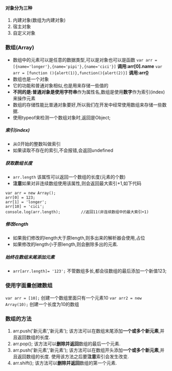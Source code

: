 #### 对象分为三种
1. 内建对象(数组为内建对象)
2. 宿主对象
3. 自定义对象
### 数组(Array)
- 数组中的元素可以是任意的数据类型,可以是对象也可以是函数
`var arr = [{name='longer'},{name='pipi'},{name='cici'}]` **调用:arr[0].name**
`var arr = [function (){alert(1)},function(){alert(2)}]`  **调用:arr[0]()**
- 数组也是一个对象
- 它的功能和普通对象相似,也是用来存储一些值的 
- **不同的是:**普通对象是使用**字符串**作为属性名,数组是使用**数字**作为索引(index)来操作元素
- 数组的存储性能比普通对象要好,所以我们在开发中经常使用数组来存储一些数据.
- 使用typeof来检测一个数组对象时,返回是Object;
##### 索引(index)
- 从0开始的整数叫做索引
- 如果读取不存在的索引,不会报错,会返回undefined

##### 获取数组长度
- `arr.length` 该属性可以返回一个数组的长度(元素的个数)
- **注意**如果对非连续数组使用该属性,则会返回最大索引+1,如下代码
```
var arr = new Array();
arr[0] = 123;
arr[1] = 'longer';
arr[10] = 'cici';
console.log(arr.length);         //返回11(非连续数组中的最大索引+1)
```
##### 修改length
- 如果我们修改的length大于原length,则多出来的解析器会使用,占位
- 如果修改的length小于原length,则会删除多出的元素.
##### 始终在数组末尾添加元素
- `arr[arr.length]= '123';`  不管数组多长,都会往数组的最后添加一个新值123;
### 使用字面量创建数组
`var arr = [10];`  创建一个数组里面只有一个元素10
`var arr2 = new Array(10);`  创建一个长度为10的数组
### 数组的方法
1. arr.push('新元素','新元素');   该方法可以在数组末尾添加**一个或多个新元素**,并且返回数组的长度.
2. arr.pop();  该方法可以**删除并返回**数组的最后一个元素.
3. arr.push('新元素','新元素');  该方法可以在数组开头添加**一个或多个新元素**,并且返回数组的长度. 使用该方法之后要**注意**索引会发生改变.
4. arr.shift(); 该方法可以**删除并返回**数组的第一个元素.


